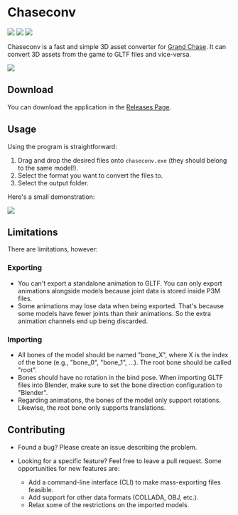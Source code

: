 # Chaseconv

[![](https://img.shields.io/badge/version-v0.1.0-orange)](https://github.com/gabriel-dev/chaseconv/releases/latest)
[![](https://img.shields.io/github/downloads/gabriel-dev/chaseconv/latest/total)](https://github.com/gabriel-dev/chaseconv/releases/latest)
[![](https://img.shields.io/github/license/gabriel-dev/chaseconv)](./LICENSE)

Chaseconv is a fast and simple 3D asset converter for [Grand Chase](https://en.wikipedia.org/wiki/Grand_Chase). It can convert 3D assets from the game to GLTF files and vice-versa.

![](img/example.png)

## Download

You can download the application in the [Releases Page](https://github.com/gabriel-dev/chaseconv/releases/latest).

## Usage

Using the program is straightforward:

1. Drag and drop the desired files onto `chaseconv.exe` (they should belong to the same model!).
2. Select the format you want to convert the files to.
3. Select the output folder.

Here's a small demonstration:

![](img/tutorial.gif)

## Limitations

There are limitations, however:

### Exporting

- You can't export a standalone animation to GLTF. You can only export animations alongside models because joint data is stored inside P3M files.
- Some animations may lose data when being exported. That's because some models have fewer joints than their animations. So the extra animation channels end up being discarded.

### Importing

- All bones of the model should be named "bone_X", where X is the index of the bone (e.g., "bone_0", "bone_1", ...). The root bone should be called "root".
- Bones should have no rotation in the bind pose. When importing GLTF files into Blender, make sure to set the bone direction configuration to "Blender".
- Regarding animations, the bones of the model only support rotations. Likewise, the root bone only supports translations.

## Contributing

- Found a bug? Please create an issue describing the problem.

- Looking for a specific feature? Feel free to leave a pull request. Some opportunities for new features are:
  - Add a command-line interface (CLI) to make mass-exporting files feasible.
  - Add support for other data formats (COLLADA, OBJ, etc.).
  - Relax some of the restrictions on the imported models.

